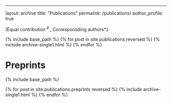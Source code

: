 ---
layout: archive
title: "Publications"
permalink: /publications/
author_profile: true

<!---
{% if author.googlescholar %}
  You can also find my articles on <u><a href="{{author.googlescholar}}">my Google Scholar profile</a>.</u>
{% endif %}
-->

(Equal contribution <sup> # </sup>, Corresponsding authors*.)

{% include base_path %}
{% for post in site.publications reversed %}
  {% include archive-single1.html %}
{% endfor %}


Preprints
======

{% include base_path %}

{% for post in site.publications.preprints reversed %}
  {% include archive-single1.html %}
{% endfor %}
